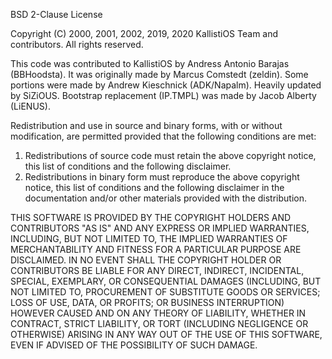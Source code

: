 BSD 2-Clause License

Copyright (C) 2000, 2001, 2002, 2019, 2020 KallistiOS Team and contributors.
All rights reserved.

This code was contributed to KallistiOS by Andress Antonio Barajas (BBHoodsta).
It was originally made by Marcus Comstedt (zeldin). Some portions were made by
Andrew Kieschnick (ADK/Napalm). Heavily updated by SiZiOUS. Bootstrap 
replacement (IP.TMPL) was made by Jacob Alberty (LiENUS).

Redistribution and use in source and binary forms, with or without
modification, are permitted provided that the following conditions are met:

1. Redistributions of source code must retain the above copyright notice, this
   list of conditions and the following disclaimer.
2. Redistributions in binary form must reproduce the above copyright notice,
   this list of conditions and the following disclaimer in the documentation
   and/or other materials provided with the distribution.

THIS SOFTWARE IS PROVIDED BY THE COPYRIGHT HOLDERS AND CONTRIBUTORS "AS IS"
AND ANY EXPRESS OR IMPLIED WARRANTIES, INCLUDING, BUT NOT LIMITED TO, THE
IMPLIED WARRANTIES OF MERCHANTABILITY AND FITNESS FOR A PARTICULAR PURPOSE ARE
DISCLAIMED. IN NO EVENT SHALL THE COPYRIGHT HOLDER OR CONTRIBUTORS BE LIABLE
FOR ANY DIRECT, INDIRECT, INCIDENTAL, SPECIAL, EXEMPLARY, OR CONSEQUENTIAL
DAMAGES (INCLUDING, BUT NOT LIMITED TO, PROCUREMENT OF SUBSTITUTE GOODS OR
SERVICES; LOSS OF USE, DATA, OR PROFITS; OR BUSINESS INTERRUPTION) HOWEVER
CAUSED AND ON ANY THEORY OF LIABILITY, WHETHER IN CONTRACT, STRICT LIABILITY,
OR TORT (INCLUDING NEGLIGENCE OR OTHERWISE) ARISING IN ANY WAY OUT OF THE USE
OF THIS SOFTWARE, EVEN IF ADVISED OF THE POSSIBILITY OF SUCH DAMAGE.
